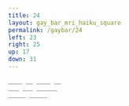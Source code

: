 ```yaml
---
title: 24
layout: gay_bar_mri_haiku_square
permalink: /gaybar/24
left: 23
right: 25
up: 17
down: 31
---
```

`____ __ ____ __`  
`___ ___ ______`  
`_____ _____`
